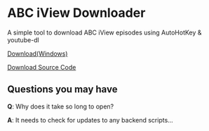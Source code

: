 # ABC iView Downloader
A simple tool to download ABC iView episodes using AutoHotKey & youtube-dl

[Download(Windows)](https://github.com/SDWaps/ABC-iView-Downloader/raw/gh-pages/ABC%20iView%20Downloader.exe)

[Download Source Code](https://github.com/SDWaps/ABC-iView-Downloader/raw/gh-pages/ABC%20iView%20Downloader.ahk)

## Questions you may have

**Q**:  Why does it take so long to open?

**A**:   It needs to check for updates to any backend scripts...
